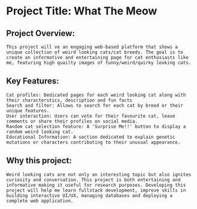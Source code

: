 # Project Title: What The Meow

## Project Overview:
    This project will ve an engaging web-based platform that shows a unique collection of weird looking cats/cat breeds. The goal is to create an informative and entertaining page for cat enthusiasts like me, featuring high quailty images of funny/weird/quirky looking cats.

## Key Features:

    Cat profiles: Dedicated pages for each weird looking cat along with their characterstics, description and fun facts
    Search and filter: Allows to search for each cat by breed or their unique features.
    User interaction: Users can vote for their favourite cat, leave comments or share their profiles on social media.
    Random cat selection feature: A 'Surprise Me!!' button to display a random weird looking cat.
    Educational Information: A section dedicated to explain genetic mutations or characters contributing to their unusual appearance.

## Why this project:
    Weird looking cats are not only an interesting topic but also ignites curiosity and conversation. This project is both entertaining and informative making it useful for research purposes. Developing this project will help me learn fullstack development, improve skills in building interactive UI/UX, managing databases and deploying a complete web application.